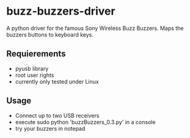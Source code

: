 # buzz-buzzers-driver
A python driver for the famous Sony Wireless Buzz Buzzers. Maps the buzzers buttons to keyboard keys.

## Requierements
* pyusb library
* root user rights
* currently only tested under Linux

## Usage
* Connect up to two USB receivers
* execute sudo python 'buzzBuzzers_0.3.py' in a console
* try your buzzers in notepad
